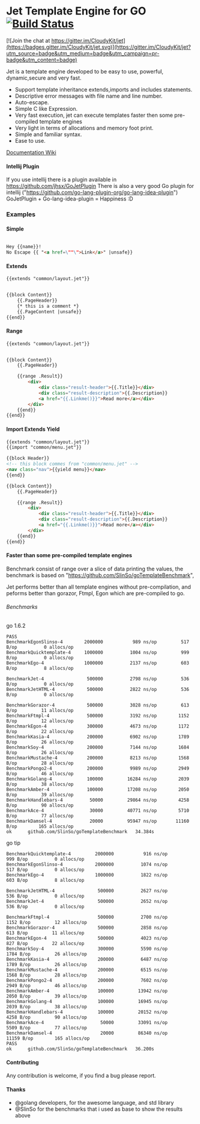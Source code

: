 # Jet Template Engine for GO [![Build Status](https://travis-ci.org/CloudyKit/jet.svg?branch=master)](https://travis-ci.org/CloudyKit/jet)

[![Join the chat at https://gitter.im/CloudyKit/jet](https://badges.gitter.im/CloudyKit/jet.svg)](https://gitter.im/CloudyKit/jet?utm_source=badge&utm_medium=badge&utm_campaign=pr-badge&utm_content=badge)

Jet is a template engine developed to be easy to use, powerful, dynamic,secure and very fast.

* Support template inheritance extends,imports and includes statements.
* Descriptive error messages with file name and line number.
* Auto-escape.
* Simple C like Expression.
* Very fast execution, jet can execute templates faster then some pre-compiled template engines
* Very light in terms of allocations and memory foot print.
* Simple and familiar syntax.
* Ease to use.

[Documentation Wiki](https://github.com/CloudyKit/jet/wiki)

#### Intellij Plugin

If you use intellij there is a plugin available in https://github.com/jhsx/GoJetPlugin
There is also a very good Go plugin for intellij ("https://github.com/go-lang-plugin-org/go-lang-idea-plugin")
GoJetPlugin + Go-lang-idea-plugin = Happiness :D

### Examples

#### Simple

```HTML

Hey {{name}}!
No Escape {{ "<a href=\""\">Link</a>" |unsafe}}

```

#### Extends

```HTML
{{extends "common/layout.jet"}}


{{block Content}}
	{{.PageHeader}}
    {* this is a comment *}
    {{.PageContent |unsafe}}
{{end}}
```


#### Range

```HTML
{{extends "common/layout.jet"}}


{{block Content}}
	{{.PageHeader}}

    {{range .Result}}
    	<div>
            <div class="result-header">{{.Title}}</div>
            <div class="result-description">{{.Description}}
            <a href="{{.Linkme()}}">Read more</a></div>
        </div>
    {{end}}
{{end}}
```

#### Import Extends Yield

```HTML
{{extends "common/layout.jet"}}
{{import "common/menu.jet"}}

{{block Header}}
<!-- this block commes from "common/menu.jet" -->
<nav class="nav">{{yield menu}}</nav>
{{end}}

{{block Content}}
	{{.PageHeader}}

    {{range .Result}}
    	<div>
        	<div class="result-header">{{.Title}}</div>
            <div class="result-description">{{.Description}}
            <a href="{{.Linkme()}}">Read more</a></div>
        </div>
    {{end}}
{{end}}
```
#### Faster than some pre-compiled template engines

Benchmark consist of range over a slice of data printing the values,
the benchmark is based on "https://github.com/SlinSo/goTemplateBenchmark",

Jet performs better than all template engines without pre-compilation, and peforms better than gorazor,
Ftmpl, Egon which are pre-compiled to go.


###### Benchmarks

go 1.6.2
```
PASS
BenchmarkEgonSlinso-4      	 2000000	       989 ns/op	     517 B/op	       0 allocs/op
BenchmarkQuicktemplate-4   	 1000000	      1004 ns/op	     999 B/op	       0 allocs/op
BenchmarkEgo-4             	 1000000	      2137 ns/op	     603 B/op	       8 allocs/op

BenchmarkJet-4             	  500000	      2798 ns/op	     536 B/op	       0 allocs/op
BenchmarkJetHTML-4         	  500000	      2822 ns/op	     536 B/op	       0 allocs/op

BenchmarkGorazor-4         	  500000	      3028 ns/op	     613 B/op	      11 allocs/op
BenchmarkFtmpl-4           	  500000	      3192 ns/op	    1152 B/op	      12 allocs/op
BenchmarkEgon-4            	  300000	      4673 ns/op	    1172 B/op	      22 allocs/op
BenchmarkKasia-4           	  200000	      6902 ns/op	    1789 B/op	      26 allocs/op
BenchmarkSoy-4             	  200000	      7144 ns/op	    1684 B/op	      26 allocs/op
BenchmarkMustache-4        	  200000	      8213 ns/op	    1568 B/op	      28 allocs/op
BenchmarkPongo2-4          	  200000	      9989 ns/op	    2949 B/op	      46 allocs/op
BenchmarkGolang-4          	  100000	     16284 ns/op	    2039 B/op	      38 allocs/op
BenchmarkAmber-4           	  100000	     17208 ns/op	    2050 B/op	      39 allocs/op
BenchmarkHandlebars-4      	   50000	     29864 ns/op	    4258 B/op	      90 allocs/op
BenchmarkAce-4             	   30000	     40771 ns/op	    5710 B/op	      77 allocs/op
BenchmarkDamsel-4          	   20000	     95947 ns/op	   11160 B/op	     165 allocs/op
ok  	github.com/SlinSo/goTemplateBenchmark	34.384s
```

go tip
```
BenchmarkQuicktemplate-4      	 2000000	       916 ns/op	     999 B/op	       0 allocs/op
BenchmarkEgonSlinso-4         	 2000000	      1074 ns/op	     517 B/op	       0 allocs/op
BenchmarkEgo-4                	 1000000	      1822 ns/op	     603 B/op	       8 allocs/op

BenchmarkJetHTML-4            	  500000	      2627 ns/op	     536 B/op	       0 allocs/op
BenchmarkJet-4                	  500000	      2652 ns/op	     536 B/op	       0 allocs/op

BenchmarkFtmpl-4              	  500000	      2700 ns/op	    1152 B/op	      12 allocs/op
BenchmarkGorazor-4            	  500000	      2858 ns/op	     613 B/op	      11 allocs/op
BenchmarkEgon-4               	  500000	      4023 ns/op	     827 B/op	      22 allocs/op
BenchmarkSoy-4                	  300000	      5590 ns/op	    1784 B/op	      26 allocs/op
BenchmarkKasia-4              	  200000	      6487 ns/op	    1789 B/op	      26 allocs/op
BenchmarkMustache-4           	  200000	      6515 ns/op	    1568 B/op	      28 allocs/op
BenchmarkPongo2-4             	  200000	      7602 ns/op	    2949 B/op	      46 allocs/op
BenchmarkAmber-4              	  100000	     13942 ns/op	    2050 B/op	      39 allocs/op
BenchmarkGolang-4             	  100000	     16945 ns/op	    2039 B/op	      38 allocs/op
BenchmarkHandlebars-4         	  100000	     20152 ns/op	    4258 B/op	      90 allocs/op
BenchmarkAce-4                	   50000	     33091 ns/op	    5509 B/op	      77 allocs/op
BenchmarkDamsel-4             	   20000	     86340 ns/op	   11159 B/op	     165 allocs/op
PASS
ok  	github.com/SlinSo/goTemplateBenchmark	36.200s
```

#### Contributing

Any contribution is welcome, if you find a bug please report.

#### Thanks

-   @golang developers, for the awesome language, and std library
-   @SlinSo for the benchmarks that i used as base to show the results above

